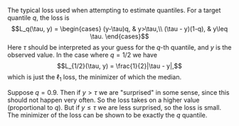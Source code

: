 The typical loss used when attempting to estimate quantiles. For a target quantile $q$, the loss is 
$$L_q(\tau, y) = \begin{cases}
(y-\tau)q, & y>\tau,\\
(\tau - y)(1-q), & y\leq \tau.
\end{cases}$$
Here $\tau$ should be interpreted as your guess for the $q$-th quantile, and $y$ is the observed value. In the case where $q=1/2$ we have 
$$L_{1/2}(\tau, y) = \frac{1}{2}|\tau - y|,$$
which is just the $\ell_1$ loss, the minimizer of which the median. 

Suppose $q=0.9$. Then if $y>\tau$ we are "surprised" in some sense, since this should not happen very often. So the loss takes on a higher value (proportional to $q$). But if $y\leq \tau$ we are less surprised, so the loss is small. The minimizer of the loss can be shown to be exactly the $q$ quantile. 
